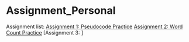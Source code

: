 # Assignment_Personal

Assignment list:
[Assignment 1: Pseudocode Practice](https://github.com/YuexiSC/Assignment_Personal/blob/master/Assignment1%20.rtf)
[Assignment 2: Word Count Practice](https://github.com/YuexiSC/Assignment_Personal/blob/master/Assignment2.ipynb)
[Assignment 3: ]
